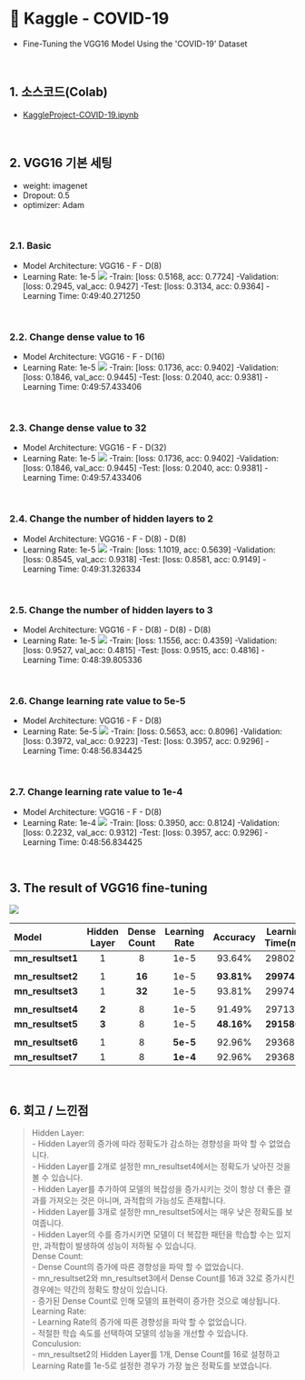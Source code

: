 # :pushpin: Kaggle - COVID-19
- Fine-Tuning the VGG16 Model Using the 'COVID-19' Dataset

</br>

## 1. 소스코드(Colab)
- [KaggleProject-COVID-19.ipynb](https://colab.research.google.com/drive/18BXx_fb77k9KbYsv_bVidVf9FhbqK2KA#scrollTo=f2XiUpwDXhNq)

</br>

## 2. VGG16 기본 세팅
- weight: imagenet
- Dropout: 0.5
- optimizer: Adam

</br>

### 2.1. Basic
- Model Architecture: VGG16 - F - D(8)
- Learning Rate: 1e-5
![](./Graph/1.png)
-Train: [loss: 0.5168, acc: 0.7724]
-Validation: [loss: 0.2945, val_acc: 0.9427]
-Test: [loss: 0.3134, acc: 0.9364]
-Learning Time: 0:49:40.271250

</br>

### 2.2. Change dense value to 16
- Model Architecture: VGG16 - F - D(16)
- Learning Rate: 1e-5
![](./Graph/2.png)
-Train: [loss: 0.1736, acc: 0.9402]
-Validation: [loss: 0.1846, val_acc: 0.9445]
-Test: [loss: 0.2040, acc: 0.9381]
-Learning Time: 0:49:57.433406

</br>

### 2.3. Change dense value to 32
- Model Architecture: VGG16 - F - D(32)
- Learning Rate: 1e-5
![](./Graph/3.png)
-Train: [loss: 0.1736, acc: 0.9402]
-Validation: [loss: 0.1846, val_acc: 0.9445]
-Test: [loss: 0.2040, acc: 0.9381]
-Learning Time: 0:49:57.433406

</br>

### 2.4. Change the number of hidden layers to 2
- Model Architecture: VGG16 - F - D(8) - D(8)
- Learning Rate: 1e-5
![](./Graph/4.png)
-Train: [loss: 1.1019, acc: 0.5639]
-Validation: [loss: 0.8545, val_acc: 0.9318]
-Test: [loss: 0.8581, acc: 0.9149]
-Learning Time: 0:49:31.326334

</br>

### 2.5. Change the number of hidden layers to 3
- Model Architecture: VGG16 - F - D(8) - D(8) - D(8)
- Learning Rate: 1e-5
![](./Graph/5.png)
-Train: [loss: 1.1556, acc: 0.4359]
-Validation: [loss: 0.9527, val_acc: 0.4815]
-Test: [loss: 0.9515, acc: 0.4816]
-Learning Time: 0:48:39.805336

</br>

### 2.6. Change learning rate value to 5e-5
- Model Architecture: VGG16 - F - D(8)
- Learning Rate: 5e-5
![](./Graph/6.png)
-Train: [loss: 0.5653, acc: 0.8096]
-Validation: [loss: 0.3972, val_acc: 0.9223]
-Test: [loss: 0.3957, acc: 0.9296]
-Learning Time: 0:48:56.834425

</br>

### 2.7. Change learning rate value to 1e-4
- Model Architecture: VGG16 - F - D(8)
- Learning Rate: 1e-4
![](./Graph/7.png)
-Train: [loss: 0.3950, acc: 0.8124]
-Validation: [loss: 0.2232, val_acc: 0.9312]
-Test: [loss: 0.3957, acc: 0.9296]
-Learning Time: 0:48:56.834425

</br>

## 3. The result of VGG16 fine-tuning

![](./Graph/result.png)

| Model | Hidden Layer | Dense Count | Learning Rate | Accuracy | Learning Time(ms) | 
| :-- | :-: | :-: | :-: | :-: | :-: |
| **mn_resultset1** | 1 | 8 | 1e-5 | 93.64% | 2980271 |
|  |  |  |  |  |  |
| **mn_resultset2** | 1 | **16** | 1e-5 | **93.81%** | **2997433** |
| **mn_resultset3** | 1 | **32** | 1e-5 | 93.81% | 2997433 |
|  |  |  |  |  |  |
| **mn_resultset4** | **2** | 8 | 1e-5 | 91.49% | 2971326 |
| **mn_resultset5** | **3** | 8 | 1e-5 | **48.16%** | **2915805** |
|  |  |  |  |  |  |
| **mn_resultset6** | 1 | 8 | **5e-5** | 92.96% | 2936834 |
| **mn_resultset7** | 1 | 8 | **1e-4** | 92.96% | 2936834 |

</br>

## 6. 회고 / 느낀점
>Hidden Layer:<br>
	- Hidden Layer의 증가에 따라 정확도가 감소하는 경향성을 파악 할 수 없었습니다.<br>
	- Hidden Layer를 2개로 설정한 mn_resultset4에서는 정확도가 낮아진 것을 볼 수 있습니다.<br>
	- Hidden Layer를 추가하여 모델의 복잡성을 증가시키는 것이 항상 더 좋은 결과를 가져오는 것은 아니며, 과적합의 가능성도 존재합니다.<br>
	- Hidden Layer를 3개로 설정한 mn_resultset5에서는 매우 낮은 정확도를 보여줍니다. <br>
	- Hidden Layer의 수를 증가시키면 모델이 더 복잡한 패턴을 학습할 수는 있지만, 과적합이 발생하여 성능이 저하될 수 있습니다.<br>
>Dense Count:<br>
	- Dense Count의 증가에 따른 경향성을 파악 할 수 없었습니다.<br>
	- mn_resultset2와 mn_resultset3에서 Dense Count를 16과 32로 증가시킨 경우에는 약간의 정확도 향상이 있습니다. <br>
	- 증가된 Dense Count로 인해 모델의 표현력이 증가한 것으로 예상됩니다.<br>
>Learning Rate:<br>
	- Learning Rate의 증가에 따른 경향성을 파악 할 수 없었습니다.<br>
	- 적절한 학습 속도를 선택하여 모델의 성능을 개선할 수 있습니다.<br>
>Conculusion:<br>
	- mn_resultset2의 Hidden Layer를 1개, Dense Count를 16로 설정하고 Learning Rate를 1e-5로 설정한 경우가 가장 높은 정확도를 보였습니다.<br>

</br>
